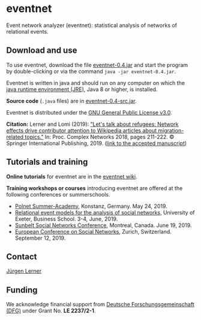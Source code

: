# eventnet
Event network analyzer (eventnet): statistical analysis of networks of relational events.

## Download and use
To use eventnet, download the file [eventnet-0.4.jar](https://github.com/juergenlerner/eventnet/raw/master/eventnet-0.4.jar) and start the program by double-clicking or via the command `java -jar eventnet-0.4.jar`.

Eventnet is written in java and should run on any computer on which the <a href="http://www.oracle.com/technetwork/java/javase/downloads/index.html">java runtime environment (JRE)</a>, Java 8 or higher, is installed.

**Source code** (```.java``` files) are in [eventnet-0.4-src.jar](https://github.com/juergenlerner/eventnet/raw/master/eventnet-0.4-src.jar).

Eventnet is distributed under the [GNU General Public License v3.0](https://github.com/juergenlerner/eventnet/blob/master/LICENSE).

**Citation:** Lerner and Lomi (2019): ["Let's talk about refugees: Network effects drive contributor attention to Wikipedia articles about migration-related topics."](https://link.springer.com/chapter/10.1007/978-3-030-05414-4_17) In: Proc. Complex Networks 2018, pages 211-222. © Springer International Publishing, 2019. ([link to the accepted manuscript](https://www.inf.uni-konstanz.de/exalgo/publications/ll-ltar-19.pdf))

## Tutorials and training 
**Online tutorials** for eventnet are in the [eventnet wiki](https://github.com/juergenlerner/eventnet/wiki).

**Training workshops or courses** introducing eventnet are offered at the following conferences or summerschools.
* [Polnet Summer-Academy](https://www.polver.uni-konstanz.de/materiellestaatstheorie/polnet/programm/sommerakademie-2019/), Konstanz, Germany. May 24, 2019.
* [Relational event models for the analysis of social networks,](http://business-school.exeter.ac.uk/research/centres/rmc/events/relationaleventmodels/) University of Exeter, Business School. 3-4, June, 2019.
* [Sunbelt Social Networks Conference](http://sunbelt2019.ca), Montreal, Canada. June 19, 2019.
* [European Conference on Social Networks](https://www.eusn2019.ethz.ch/), Zurich, Switzerland. September 12, 2019.

## Contact
[J&uuml;rgen Lerner](https://github.com/juergenlerner)

## Funding
We acknowledge financial support from [Deutsche Forschungsgemeinschaft (DFG)](http://www.dfg.de/en/) under Grant No. **LE 2237/2-1**.
